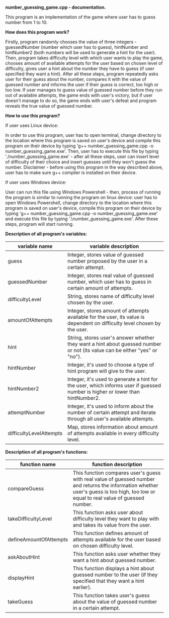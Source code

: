 **number_guessing_game.cpp - documentation.**

This program is an implementation of the game where user has to guess number from 1 to 10.

**How does this program work?**

Firstly, program randomly chooses the value of three integers - guessedNumber (number which user has to guess), hintNumber and hintNumber2 (both numbers will be used to generate a hint for the user). Then, program takes difficulty level with which user wants to play the game, chooses amount of available attempts for the user based on chosen level of difficulty, gives user a hint about the number they have to guess (if user specified they want a hint). After all these steps, program repeatedly asks user for their guess about the number, compares it with the value of guessed number and informs the user if their guess is correct, too high or too low. If user manages to guess value of guessed number before they run out of available attempts, the game ends with user's victory, but if user doesn't manage to do so, the game ends with user's defeat and program reveals the true value of guessed number.

**How to use this program?**

If user uses Linux device:

In order to use this program, user has to open terminal, change directory to the location where this program is saved on user's device and compile this program on their device by typing 'g++ number_guessing_game.cpp -o number_guessing_game.exe'. Then, user has to execute this file by typing './number_guessing_game.exe' - after all these steps, user can insert level of difficulty of their choice and insert guesses until they won't guess the number. Disclaimer - before using this program in the way described above, user has to make sure g++ compiler is installed on their device.

If user uses Windows device:

User can run this file using Windows Powershell - then, process of running the program is similar to running the program on linux device: user has to open Windows Powershell, change directory to the location where this program is saved on user's device, compile this program on their device by typing 'g++ number_guessing_game.cpp -o number_guessing_game.exe' and execute this file by typing '.\number_guessing_game.exe'. After these steps, program will start running.

**Description of all program's variables:**

| variable name | variable description |
| ------------- | -------------------- |
| guess | Integer, stores value of guessed number proposed by the user in a certain attempt. |
| guessedNumber | Integer, stores real value of guessed number, which user has to guess in certain amount of attempts. |
| difficultyLevel | String, stores name of difficulty level chosen by the user. |
| amountOfAttempts | Integer, stores amount of attempts available for the user, its value is dependent on difficulty level chosen by the user. |
| hint | String, stores user's answer whether they want a hint about guessed number or not (its value can be either "yes" or "no"). |
| hintNumber | Integer, it's used to choose a type of hint program will give to the user. |
| hintNumber2 | Integer, it's used to generate a hint for the user, which informs user if guessed number is higher or lower than hintNumber2. |
| attemptNumber | Integer, it's used to inform about the number of certain attempt and iterate through all user's available attempts. |
| difficultyLevelAttempts | Map, stores information about amount of attempts available in every difficulty level. |

**Description of all program's functions:**

| function name | function description |
| ------------- | -------------------- |
| compareGuess | This function compares user's guess with real value of guessed number and returns the information whether user's guess is too high, too low or equal to real value of guessed number. |
| takeDifficultyLevel | This function asks user about difficulty level they want to play with and takes its value from the user. |
| defineAmountOfAttempts | This function defines amount of attempts available for the user based on chosen difficulty level. |
| askAboutHint | This function asks user whether they want a hint about guessed number. |
| displayHint | This function displays a hint about guessed number to the user (if they specified that they want a hint earlier). |
| takeGuess | This function takes user's guess about the value of guessed number in a certain attempt. |